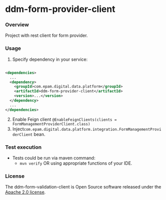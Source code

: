 # ddm-form-provider-client

### Overview

Project with rest client for form provider.

### Usage

1. Specify dependency in your service:

```xml

<dependencies>
  ...
  <dependency>
    <groupId>com.epam.digital.data.platform</groupId>
    <artifactId>ddm-form-provider-client</artifactId>
    <version>...</version>
  </dependency>
  ...
</dependencies>
```

2. Enable Feign client `@EnableFeignClients(clients = FormManagementProviderClient.class)`
3. Inject`com.epam.digital.data.platform.integration.FormManagementProviderClient` bean.

### Test execution

* Tests could be run via maven command:
    * `mvn verify` OR using appropriate functions of your IDE.

### License

The ddm-form-validation-client is Open Source software released under
the [Apache 2.0 license](https://www.apache.org/licenses/LICENSE-2.0).